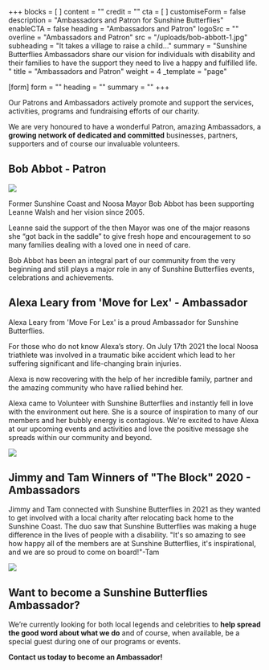 +++
blocks = [ ]
content = ""
credit = ""
cta = [ ]
customiseForm = false
description = "Ambassadors and Patron for Sunshine Butterflies"
enableCTA = false
heading = "Ambassadors and Patron"
logoSrc = ""
overline = "Ambassadors and Patron"
src = "/uploads/bob-abbott-1.jpg"
subheading = "It takes a village to raise a child..."
summary = "Sunshine Butterflies Ambassadors share our vision for individuals with disability and their families to have the support they need to live a happy and fulfilled life. "
title = "Ambassadors and Patron"
weight = 4
_template = "page"

[form]
form = ""
heading = ""
summary = ""
+++

Our Patrons and Ambassadors actively promote and support the services, activities, programs and fundraising efforts of our charity.

We are very honoured to have a wonderful Patron, amazing Ambassadors, a **growing network of dedicated and committed** businesses, partners, supporters and of course our invaluable volunteers.

## Bob Abbot - Patron

![](https://www.sunshinebutterflies.com.au/Images/Staff/Bob%20Abbott%20profile.jpg?Action=thumbnail&Width=499&Height=500&algorithm=fill_proportional)

Former Sunshine Coast and Noosa Mayor Bob Abbot has been supporting Leanne Walsh and her vision since 2005.

Leanne said the support of the then Mayor was one of the major reasons she “got back in the saddle” to give fresh hope and encouragement to so many families dealing with a loved one in need of care.

Bob Abbot has been an integral part of our community from the very beginning and still plays a major role in any of Sunshine Butterflies events, celebrations and achievements.

## Alexa Leary from 'Move for Lex' - Ambassador

Alexa Leary from 'Move For Lex' is a proud Ambassador for Sunshine Butterflies.

For those who do not know Alexa’s story. On July 17th 2021 the local Noosa triathlete was involved in a traumatic bike accident which lead to her suffering significant and life-changing brain injuries.

Alexa is now recovering with the help of her incredible family, partner and the amazing community who have rallied behind her.

Alexa came to Volunteer with Sunshine Butterflies and instantly fell in love with the environment out here. She is a source of inspiration to many of our members and her bubbly energy is contagious. We're excited to have Alexa at our upcoming events and activities and love the positive message she spreads within our community and beyond.

![](/uploads/20220408__img_1549.jpg)

## Jimmy and Tam Winners of "The Block" 2020 - Ambassadors

Jimmy and Tam connected with Sunshine Butterflies in 2021 as they wanted to get involved with a local charity after relocating back home to the Sunshine Coast. The duo saw that Sunshine Butterflies was making a huge difference in the lives of people with a disability. "It's so amazing to see how happy all of the members are at Sunshine Butterflies, it's inspirational, and we are so proud to come on board!"-Tam

![](/uploads/img_6299.jpg)

## Want to become a Sunshine Butterflies Ambassador?

We’re currently looking for both local legends and celebrities to **help spread the good word about what we do** and of course, when available, be a special guest during one of our programs or events.

**Contact us today to become an Ambassador!**
